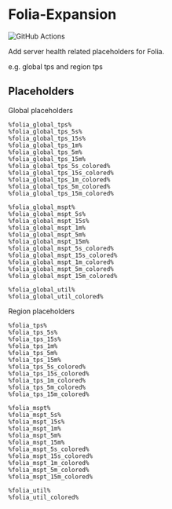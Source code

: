 # Folia-Expansion
![GitHub Actions](https://img.shields.io/github/actions/workflow/status/Winds-Studio/Folia-Expansion/build.yml?style=flat-square)

Add server health related placeholders for Folia.

e.g. global tps and region tps

## Placeholders

Global placeholders

```
%folia_global_tps%
%folia_global_tps_5s%
%folia_global_tps_15s%
%folia_global_tps_1m%
%folia_global_tps_5m%
%folia_global_tps_15m%
%folia_global_tps_5s_colored%
%folia_global_tps_15s_colored%
%folia_global_tps_1m_colored%
%folia_global_tps_5m_colored%
%folia_global_tps_15m_colored%

%folia_global_mspt%
%folia_global_mspt_5s%
%folia_global_mspt_15s%
%folia_global_mspt_1m%
%folia_global_mspt_5m%
%folia_global_mspt_15m%
%folia_global_mspt_5s_colored%
%folia_global_mspt_15s_colored%
%folia_global_mspt_1m_colored%
%folia_global_mspt_5m_colored%
%folia_global_mspt_15m_colored%

%folia_global_util%
%folia_global_util_colored%
```

Region placeholders

```
%folia_tps%
%folia_tps_5s%
%folia_tps_15s%
%folia_tps_1m%
%folia_tps_5m%
%folia_tps_15m%
%folia_tps_5s_colored%
%folia_tps_15s_colored%
%folia_tps_1m_colored%
%folia_tps_5m_colored%
%folia_tps_15m_colored%

%folia_mspt%
%folia_mspt_5s%
%folia_mspt_15s%
%folia_mspt_1m%
%folia_mspt_5m%
%folia_mspt_15m%
%folia_mspt_5s_colored%
%folia_mspt_15s_colored%
%folia_mspt_1m_colored%
%folia_mspt_5m_colored%
%folia_mspt_15m_colored%

%folia_util%
%folia_util_colored%
```
